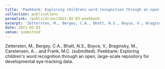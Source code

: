 ```yaml
---
title: 'Peekbank: Exploring childrens word recognition through an open, large-scale repository for developmental eye-tracking data'
collection: publications
permalink: /publication/2021-02-03-peekbank
excerpt: 'Zettersten, M., Bergey, C.A., Bhatt, N.S., Boyce, V., Braginsky, M., Carstensen, A....and Frank, M.C. (submitted). Peekbank: Exploring children's word recognition through an open, large-scale repository for developmental eye-tracking data.'
date: 2021-02-03
venue: submitted
---
```

Zettersten, M., Bergey, C.A., Bhatt, N.S., Boyce, V., Braginsky, M., Carstensen, A....and Frank, M.C. (submitted). Peekbank: Exploring children's word recognition through an open, large-scale repository for developmental eye-tracking data.